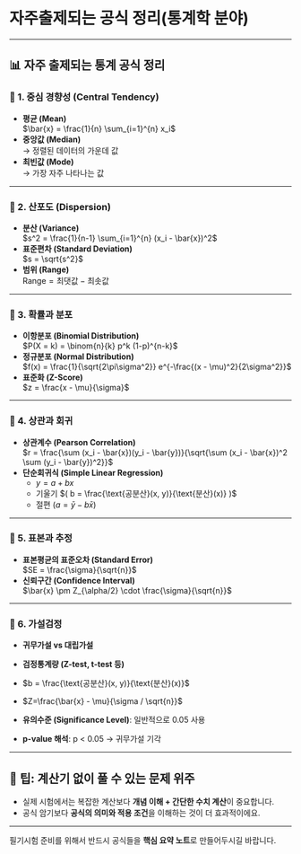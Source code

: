 # 자주출제되는 공식 정리(통계학 분야)
---

## 📊 자주 출제되는 통계 공식 정리

### 📌 1. 중심 경향성 (Central Tendency)
- **평균 (Mean)**  
  $\bar{x} = \frac{1}{n} \sum_{i=1}^{n} x_i$
- **중앙값 (Median)**  
  → 정렬된 데이터의 가운데 값
- **최빈값 (Mode)**  
  → 가장 자주 나타나는 값

---

### 📌 2. 산포도 (Dispersion)
- **분산 (Variance)**  
  $s^2 = \frac{1}{n-1} \sum_{i=1}^{n} (x_i - \bar{x})^2$
- **표준편차 (Standard Deviation)**  
  $s = \sqrt{s^2}$
- **범위 (Range)**  
  $\text{Range} = \text{최댓값} - \text{최솟값}$

---

### 📌 3. 확률과 분포
- **이항분포 (Binomial Distribution)**  
  $P(X = k) = \binom{n}{k} p^k (1-p)^{n-k}$
- **정규분포 (Normal Distribution)**  
  $f(x) = \frac{1}{\sqrt{2\pi\sigma^2}} e^{-\frac{(x - \mu)^2}{2\sigma^2}}$
- **표준화 (Z-Score)**  
  $z = \frac{x - \mu}{\sigma}$

---

### 📌 4. 상관과 회귀
- **상관계수 (Pearson Correlation)**  
  $r = \frac{\sum (x_i - \bar{x})(y_i - \bar{y})}{\sqrt{\sum (x_i - \bar{x})^2 \sum (y_i - \bar{y})^2}}$
- **단순회귀식 (Simple Linear Regression)**  
  - $y = a + bx$
  - 기울기 $( b = \frac{\text{공분산}(x, y)}{\text{분산}(x)} )$
  - 절편 $( a = \bar{y} - b\bar{x} )$

---

### 📌 5. 표본과 추정
- **표본평균의 표준오차 (Standard Error)**  
  $SE = \frac{\sigma}{\sqrt{n}}$
- **신뢰구간 (Confidence Interval)**  
  $\bar{x} \pm Z_{\alpha/2} \cdot \frac{\sigma}{\sqrt{n}}$

---

### 📌 6. 가설검정
- **귀무가설 vs 대립가설**
- **검정통계량 (Z-test, t-test 등)**

- $b = \frac{\text{공분산}(x, y)}{\text{분산}(x)}$  
- $Z=\frac{\bar{x} - \mu}{\sigma / \sqrt{n}}$


- **유의수준 (Significance Level)**: 일반적으로 0.05 사용
- **p-value 해석**: p < 0.05 → 귀무가설 기각

---

## 🧠 팁: 계산기 없이 풀 수 있는 문제 위주
- 실제 시험에서는 복잡한 계산보다 **개념 이해 + 간단한 수치 계산**이 중요합니다.
- 공식 암기보다 **공식의 의미와 적용 조건**을 이해하는 것이 더 효과적이에요.

---

필기시험 준비를 위해서 반드시 공식들을 **핵심 요약 노트**로 만들어두시길 바랍니다.
